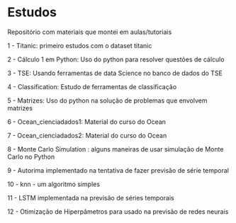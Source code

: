 # Estudos

Repositório com materiais que montei em aulas/tutoriais

1 - Titanic: primeiro estudos com o dataset titanic 

2 - Cálculo 1 em Python: Uso do python para resolver questões de cálculo

3 - TSE: Usando ferramentas de data Science no banco de dados do TSE

4 - Classification: Estudo de ferramentas de classificação

5 - Matrizes: Uso do python na solução de problemas que envolvem matrizes

6 - Ocean_cienciadados1: Material do curso do Ocean

7 - Ocean_cienciadados2: Material do curso do Ocean

8 - Monte Carlo Simulation : alguns maneiras de usar simulação de Monte Carlo no Python

9 - Autorima implementado na tentativa de fazer previsão de série temporal

10 - knn - um algoritmo simples 

11 - LSTM implementada na previsão de séries temporais

12 - Otimização de Hiperpâmetros para usado na previsão de redes neurais
